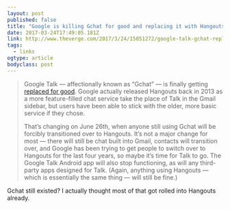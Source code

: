 ```yaml
---
layout: post 
published: false 
title: "Google is killing Gchat for good and replacing it with Hangouts" 
date: 2017-03-24T17:49:05.181Z 
link: http://www.theverge.com/2017/3/24/15051272/google-talk-gchat-replaced-hangouts-messaging-gmail 
tags:
  - links
ogtype: article 
bodyclass: post 
---
```


> Google Talk — affectionally known as “Gchat” — is finally getting [replaced for good](https://gsuiteupdates.googleblog.com/2017/03/updates-in-g-suite-to-streamline-hangouts-and-gmail.html). Google actually released Hangouts back in 2013 as a more feature-filled chat service take the place of Talk in the Gmail sidebar, but users have been able to stick with the older, more basic service if they chose.
> 
> That’s changing on June 26th, when anyone still using Gchat will be forcibly transitioned over to Hangouts. It’s not a major change for most — there will still be chat built into Gmail, contacts will transition over, and Google has been trying to get people to switch over to Hangouts for the last four years, so maybe it’s time for Talk to go. The Google Talk Android app will also stop functioning, as will any third-party apps designed for Talk. (Again, anything using Hangouts — which is essentially the same thing — will still be fine.)

Gchat still existed? I actually thought most of that got rolled into Hangouts already.